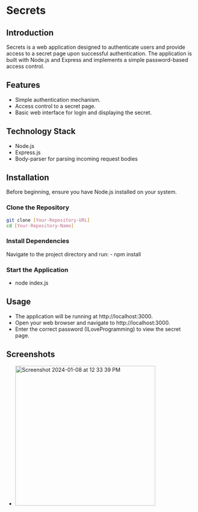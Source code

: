 # Secrets
## Introduction

Secrets is a web application designed to authenticate users and provide access to a secret page upon successful authentication. The application is built with Node.js and Express and implements a simple password-based access control.

## Features

- Simple authentication mechanism.
- Access control to a secret page.
- Basic web interface for login and displaying the secret.

## Technology Stack

- Node.js
- Express.js
- Body-parser for parsing incoming request bodies

## Installation

Before beginning, ensure you have Node.js installed on your system.

### Clone the Repository
```bash
git clone [Your-Repository-URL]
cd [Your-Repository-Name] 
```

### Install Dependencies
Navigate to the project directory and run:
    - npm install

### Start the Application
- node index.js

## Usage
- The application will be running at http://localhost:3000.
- Open your web browser and navigate to http://localhost:3000.
- Enter the correct password (ILoveProgramming) to view the secret page.

## Screenshots
- <img width="372" alt="Screenshot 2024-01-08 at 12 33 39 PM" src="https://github.com/shovo4/Secrets/assets/58551093/348ad152-8be3-403f-a68f-6d79290964be">

